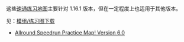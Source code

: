 这些[速通练习地图](https://www.minecraftspeedrunning.com/public-resources/maps)主要针对 1.16.1 版本，但在一定程度上也适用于其他版本。

见：[模组/练习图下载](https://www.bilibili.com/video/BV1CW4y1L7jJ)

- [Allround Speedrun Practice Map! Version 6.0](https://www.bilibili.com/video/BV1ET4y1Y7tU)
